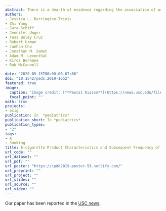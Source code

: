 ```yaml
---
abstract: There is a dearth of evidence regarding the association of use of electronic cigarettes (e-cigarettes) with certain product characteristics and adolescent and young adult risk of unhealthy tobacco use patterns (eg, frequency of combustible cigarette smoking), which is needed to inform the regulation of e-cigarettes. Baseline mod users (versus vape pen users) smoked more cigarettes in the past 30 days at follow-up. Regulation of e-cigarette device type warrants consideration as a strategy to reduce cigarette smoking among adolescents and young adults who vape.
authors:
- Jessica L. Barrington-Trimis
- Zhi Yang
- Sara Schiff
- Jennifer Unger
- Tess Boley Cruz
- Robert Urman
- Junhan Cho
- Jonathan M. Samet
- Adam M. Leventhal
- Kiros Berhane
- Rob McConnell

date: "2020-05-15T00:00:00-07:00"
doi: "10.1542/peds.2019-1652"
featured: true
image:
  caption: 'Image credit: [**Pascal Kiszon**](https://news.usc.edu/files/2020/04/lungs-vaping-barrington-trimis-web-1536x1024.jpg)'
  focal_point: ""
math: true
projects:
- ecig
publication: In  *pediatrics*
publication_short: In *pediatrics*
publication_types:
- "2"
tags: 
- R
- Smoking
title: E-cigarette Product Characteristics and Subsequent Frequency of Cigarette Smoking
url_code: ""
url_dataset: ""
url_pdf: ""
url_poster: "https://cpdd2019-poster-53.netlify.com/"
url_preprint: ""
url_project: ""
url_slides: ""
url_source: ""
url_video: ""
---
```


Our paper has been reported in the [USC news](https://news.usc.edu/168364/vaping-combustive-cigarettes-smoking-usc-research/). 
